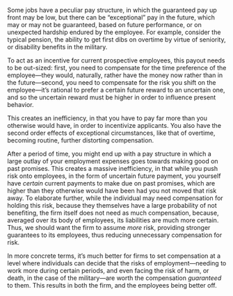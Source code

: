 Some jobs have a peculiar pay structure, in which the guaranteed pay up front may be low, but there can be “exceptional” pay in the future, which may or may not be guaranteed, based on future performance, or on unexpected hardship endured by the employee. For example, consider the typical pension, the ability to get first dibs on overtime by virtue of seniority, or disability benefits in the military.

To act as an incentive for current prospective employees, this payout needs to be out-sized: first, you need to compensate for the time preference of the employee—they would, naturally, rather have the money now rather than in the future—second, you need to compensate for the risk you shift on the employee—it’s rational to prefer a certain future reward to an uncertain one, and so the uncertain reward must be higher in order to influence present behavior.

This creates an inefficiency, in that you have to pay far more than you otherwise would have, in order to incentivize applicants. You also have the second order effects of exceptional circumstances, like that of overtime, becoming routine, further distorting compensation.

After a period of time, you might end up with a pay structure in which a large outlay of your employment expenses goes towards making good on past promises. This creates a massive inefficiency, in that while you push risk onto employees, in the form of uncertain future payment, you yourself have *certain* current payments to make due on past promises, which are higher than they otherwise would have been had you not moved that risk away. To elaborate further, while the individual may need compensation for holding this risk, because they themselves have a large probability of not benefiting, the firm itself does not need as much compensation, because, averaged over its body of employees, its liabilities are much more certain. Thus, we should want the firm to assume *more* risk, providing stronger guarantees to its employees, thus reducing unnecessary compensation for risk.

In more concrete terms, it’s much better for firms to set compensation at a level where individuals can decide that the risks of employment—needing to work more during certain periods, and even facing the risk of harm, or death, in the case of the military—are worth the compensation *guaranteed* to them. This results in both the firm, and the employees being better off.